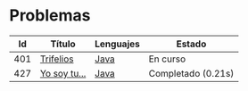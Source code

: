 # Problemas
| Id | Título | Lenguajes | Estado |
|----|--------|-----------|--------|
| 401 | [Trifelios](401.%20Trifelios/) | [Java](401.%20Trifelios/java/) | En curso |
| 427 | [Yo soy tu...](427.%20Yo%20soy%20tu/) | [Java](427.%20Yo%20soy%20tu/java/) | Completado (0.21s) |